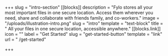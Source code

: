 +++
slug = "intro-section"
[[blocks]]
description = "Fylo stores all your most important files in one secure location. Access them wherever you need, share and collaborate with friends family, and co-workers."
image = "/uploads/illustration-intro.png"
slug = "intro"
template = "text-block"
title = " All your files in one secure location, accessible anywhere."
[[blocks.link]]
icon = ""
label = "Get Started"
slug = "get-started-button"
template = "link"
url = " /get-started"

+++
